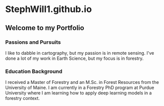 # StephWill1.github.io

## Welcome to my Portfolio

### Passions and Pursuits
I like to dabble in cartography, but my passion is in remote sensing. I've done a lot of my work in Earth Science, but my focus is in forestry. 

### Education Background
I received a Master of Forestry and an M.Sc. in Forest Resources from the University of Maine. I am currently in a Forestry PhD program at Purdue University where I am learning how to apply deep learning models in a forestry context.
